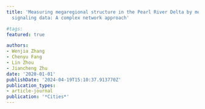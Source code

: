```yaml
---
title: 'Measuring megaregional structure in the Pearl River Delta by mobile phone
  signaling data: A complex network approach'

#tags:
featured: true

authors:
- Wenjia Zhang
- Chenyu Fang
- Lin Zhou
- Jiancheng Zhu
date: '2020-01-01'
publishDate: '2024-04-19T15:10:37.913770Z'
publication_types:
- article-journal
publication: '*Cities*'
---
```

